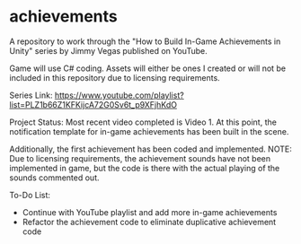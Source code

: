 # achievements
A repository to work through the "How to Build In-Game Achievements in Unity" series by Jimmy Vegas published on YouTube.

Game will use C# coding.  Assets will either be ones I created or will not be included in this repository due to licensing requirements.

Series Link:
https://www.youtube.com/playlist?list=PLZ1b66Z1KFKijcA72G0Sv6t_p9XFjhKdO



Project Status:
Most recent video completed is Video 1.  At this point, the notification template for in-game achievements has been built in the scene.

Additionally, the first achievement has been coded and implemented.  NOTE: Due to licensing requirements, the achievement sounds have not been implemented in game, but the code is there with the actual playing of the sounds commented out.


To-Do List:
- Continue with YouTube playlist and add more in-game achievements
- Refactor the achievement code to eliminate duplicative achievement code
